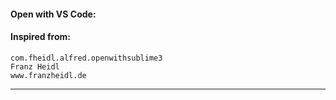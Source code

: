 #### Open with VS Code:
#### Inspired from:
```
com.fheidl.alfred.openwithsublime3
Franz Heidl
www.franzheidl.de
```
---

